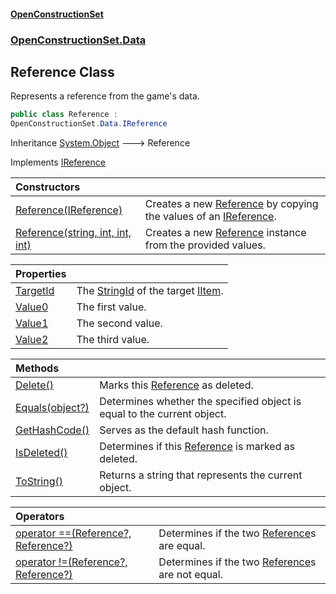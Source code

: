 #### [OpenConstructionSet](index.md 'index')
### [OpenConstructionSet.Data](index.md#OpenConstructionSet_Data 'OpenConstructionSet.Data')
## Reference Class
Represents a reference from the game's data.  
```csharp
public class Reference :
OpenConstructionSet.Data.IReference
```

Inheritance [System.Object](https://docs.microsoft.com/en-us/dotnet/api/System.Object 'System.Object') &#129106; Reference  

Implements [IReference](vKi1zmew+odEqSm8IGr+UQ.md 'OpenConstructionSet.Data.IReference')  

| Constructors | |
| :--- | :--- |
| [Reference(IReference)](efZZUzFcbHtcHIiGq2G3Dg.md 'OpenConstructionSet.Data.Reference.Reference(OpenConstructionSet.Data.IReference)') | Creates a new [Reference](Q7cLD6PnJBeIdkGmsPwKew.md 'OpenConstructionSet.Data.Reference') by copying the values of an [IReference](vKi1zmew+odEqSm8IGr+UQ.md 'OpenConstructionSet.Data.IReference').<br/> |
| [Reference(string, int, int, int)](tKxK9daj0aTl75qI_zJVYg.md 'OpenConstructionSet.Data.Reference.Reference(string, int, int, int)') | Creates a new [Reference](Q7cLD6PnJBeIdkGmsPwKew.md 'OpenConstructionSet.Data.Reference') instance from the provided values.<br/> |

| Properties | |
| :--- | :--- |
| [TargetId](Jiz3JZCUU5D7SvtAo8Fm1g.md 'OpenConstructionSet.Data.Reference.TargetId') | The [StringId](C7NXJeVk4qI07BbFStgaIg.md 'OpenConstructionSet.Data.IItem.StringId') of the target [IItem](1xw59+1PxAxgqAyD92DMNg.md 'OpenConstructionSet.Data.IItem').<br/> |
| [Value0](Ahg_z5MF9tLfcImdFlREJg.md 'OpenConstructionSet.Data.Reference.Value0') | The first value.<br/> |
| [Value1](uLTZOcducCdLUxvYHsfKCA.md 'OpenConstructionSet.Data.Reference.Value1') | The second value.<br/> |
| [Value2](XZFcsHFSNa0psDy1y0qebg.md 'OpenConstructionSet.Data.Reference.Value2') | The third value.<br/> |

| Methods | |
| :--- | :--- |
| [Delete()](w4_UvGhjhIXD8MvE+ZN3Vg.md 'OpenConstructionSet.Data.Reference.Delete()') | Marks this [Reference](Q7cLD6PnJBeIdkGmsPwKew.md 'OpenConstructionSet.Data.Reference') as deleted.<br/> |
| [Equals(object?)](8SfvHQpoeJUdf0a8Q6RAgA.md 'OpenConstructionSet.Data.Reference.Equals(object?)') | Determines whether the specified object is equal to the current object. |
| [GetHashCode()](ieD2bqf5aQsz5tPhsFEzfA.md 'OpenConstructionSet.Data.Reference.GetHashCode()') | Serves as the default hash function. |
| [IsDeleted()](_G2lqap0Qx8xC1nuuFZ5JA.md 'OpenConstructionSet.Data.Reference.IsDeleted()') | Determines if this [Reference](Q7cLD6PnJBeIdkGmsPwKew.md 'OpenConstructionSet.Data.Reference') is marked as deleted.<br/> |
| [ToString()](o07dD2wqYFta6CQTsWsXKQ.md 'OpenConstructionSet.Data.Reference.ToString()') | Returns a string that represents the current object. |

| Operators | |
| :--- | :--- |
| [operator ==(Reference?, Reference?)](qBYt3aCVFk14W6SrOjW1IQ.md 'OpenConstructionSet.Data.Reference.op_Equality(OpenConstructionSet.Data.Reference?, OpenConstructionSet.Data.Reference?)') | Determines if the two [Reference](Q7cLD6PnJBeIdkGmsPwKew.md 'OpenConstructionSet.Data.Reference')s are equal.<br/> |
| [operator !=(Reference?, Reference?)](rWSc5e1NqXWK5fXzdxUKCQ.md 'OpenConstructionSet.Data.Reference.op_Inequality(OpenConstructionSet.Data.Reference?, OpenConstructionSet.Data.Reference?)') | Determines if the two [Reference](Q7cLD6PnJBeIdkGmsPwKew.md 'OpenConstructionSet.Data.Reference')s are not equal.<br/> |
